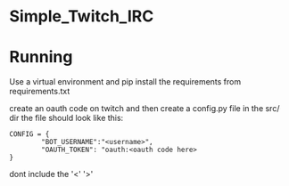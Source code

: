 # Simple_Twitch_IRC

# Running
Use a virtual environment and pip install the requirements from requirements.txt


create an oauth code on twitch and then create a config.py file in the src/ dir
the file should look like this: 

```
CONFIG = {
        "BOT_USERNAME":"<username>",
        "OAUTH_TOKEN": "oauth:<oauth code here>
}
```

dont include the '<' '>'
